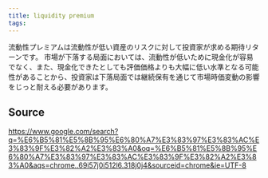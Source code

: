 ```yaml
---
title: liquidity premium
tags: 
---
```


流動性プレミアムは流動性が低い資産のリスクに対して投資家が求める期待リターンです。 市場が下落する局面においては、流動性が低いために現金化が容易でなく、また、現金化できたとしても評価価格よりも大幅に低い水準となる可能性があることから、投資家は下落局面では継続保有を通じて市場時価変動の影響をじっと耐える必要があります。

## Source
https://www.google.com/search?q=%E6%B5%81%E5%8B%95%E6%80%A7%E3%83%97%E3%83%AC%E3%83%9F%E3%82%A2%E3%83%A0&oq=%E6%B5%81%E5%8B%95%E6%80%A7%E3%83%97%E3%83%AC%E3%83%9F%E3%82%A2%E3%83%A0&aqs=chrome..69i57j0i512l6.318j0j4&sourceid=chrome&ie=UTF-8